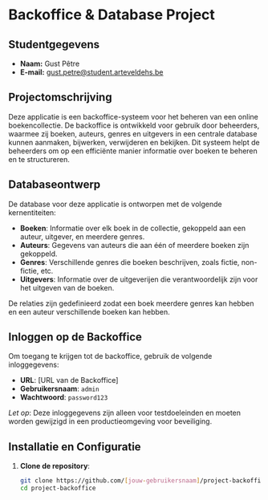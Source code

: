 # Backoffice & Database Project

## Studentgegevens

- **Naam:** Gust Pêtre
- **E-mail:** gust.petre@student.arteveldehs.be

## Projectomschrijving

Deze applicatie is een backoffice-systeem voor het beheren van een online boekencollectie. De backoffice is ontwikkeld voor gebruik door beheerders, waarmee zij boeken, auteurs, genres en uitgevers in een centrale database kunnen aanmaken, bijwerken, verwijderen en bekijken. Dit systeem helpt de beheerders om op een efficiënte manier informatie over boeken te beheren en te structureren.

## Databaseontwerp

De database voor deze applicatie is ontworpen met de volgende kernentiteiten:

- **Boeken**: Informatie over elk boek in de collectie, gekoppeld aan een auteur, uitgever, en meerdere genres.
- **Auteurs**: Gegevens van auteurs die aan één of meerdere boeken zijn gekoppeld.
- **Genres**: Verschillende genres die boeken beschrijven, zoals fictie, non-fictie, etc.
- **Uitgevers**: Informatie over de uitgeverijen die verantwoordelijk zijn voor het uitgeven van de boeken.

De relaties zijn gedefinieerd zodat een boek meerdere genres kan hebben en een auteur verschillende boeken kan hebben.

## Inloggen op de Backoffice

Om toegang te krijgen tot de backoffice, gebruik de volgende inloggegevens:

- **URL**: [URL van de Backoffice]
- **Gebruikersnaam**: `admin`
- **Wachtwoord**: `password123`

*Let op*: Deze inloggegevens zijn alleen voor testdoeleinden en moeten worden gewijzigd in een productieomgeving voor beveiliging.

## Installatie en Configuratie

1. **Clone de repository**:
   ```bash
   git clone https://github.com/[jouw-gebruikersnaam]/project-backoffice.git
   cd project-backoffice

